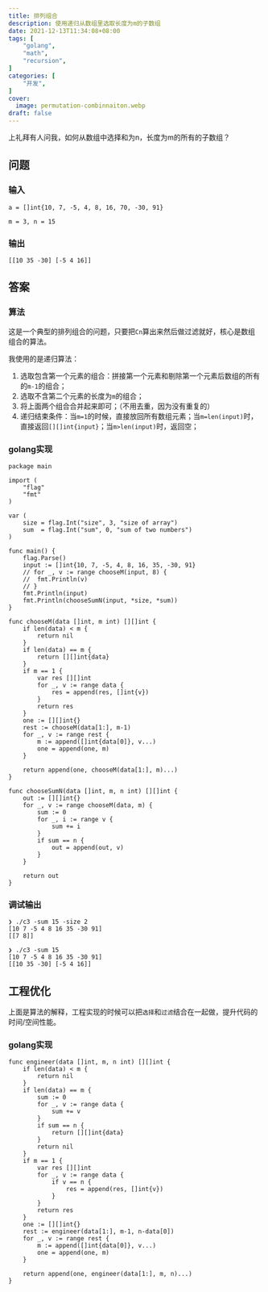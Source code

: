 ```yaml
---
title: 排列组合
description: 使用递归从数组里选取长度为m的子数组
date: 2021-12-13T11:34:08+08:00
tags: [
    "golang",
    "math",
    "recursion",
]
categories: [
    "开发",
]
cover:
  image: permutation-combinnaiton.webp 
draft: false
---
```


上礼拜有人问我，如何从数组中选择和为n，长度为m的所有的子数组？
## 问题
### 输入
`a = []int{10, 7, -5, 4, 8, 16, 70, -30, 91}`

`m = 3, n = 15`
### 输出
```golang
[[10 35 -30] [-5 4 16]]
```

## 答案

### 算法
这是一个典型的排列组合的问题，只要把`Cn`算出来然后做过滤就好，核心是数组组合的算法。

我使用的是递归算法：
1. 选取包含第一个元素的组合：拼接第一个元素和剔除第一个元素后数组的所有的`m-1`的组合；
2. 选取不含第二个元素的长度为`m`的组合；
3. 将上面两个组合合并起来即可；（不用去重，因为没有重复的）
4. 递归结束条件：当`m=1`的时候，直接放回所有数组元素；当`m=len(input)`时，直接返回`[][]int{input}`；当`m>len(input)`时，返回空；

### golang实现
```golang
package main

import (
	"flag"
	"fmt"
)

var (
	size = flag.Int("size", 3, "size of array")
	sum  = flag.Int("sum", 0, "sum of two numbers")
)

func main() {
	flag.Parse()
	input := []int{10, 7, -5, 4, 8, 16, 35, -30, 91}
	// for _, v := range chooseM(input, 8) {
	// 	fmt.Println(v)
	// }
	fmt.Println(input)
	fmt.Println(chooseSumN(input, *size, *sum))
}

func chooseM(data []int, m int) [][]int {
	if len(data) < m {
		return nil
	}
	if len(data) == m {
		return [][]int{data}
	}
	if m == 1 {
		var res [][]int
		for _, v := range data {
			res = append(res, []int{v})
		}
		return res
	}
	one := [][]int{}
	rest := chooseM(data[1:], m-1)
	for _, v := range rest {
		m := append([]int{data[0]}, v...)
		one = append(one, m)
	}

	return append(one, chooseM(data[1:], m)...)
}

func chooseSumN(data []int, m, n int) [][]int {
	out := [][]int{}
	for _, v := range chooseM(data, m) {
		sum := 0
		for _, i := range v {
			sum += i
		}
		if sum == n {
			out = append(out, v)
		}
	}

	return out
}
```

### 调试输出
```fish
❯ ./c3 -sum 15 -size 2
[10 7 -5 4 8 16 35 -30 91]
[[7 8]]

❯ ./c3 -sum 15        
[10 7 -5 4 8 16 35 -30 91]
[[10 35 -30] [-5 4 16]]
```

## 工程优化
上面是算法的解释，工程实现的时候可以把`选择`和`过滤`结合在一起做，提升代码的时间/空间性能。

### golang实现
```golang
func engineer(data []int, m, n int) [][]int {
	if len(data) < m {
		return nil
	}
	if len(data) == m {
		sum := 0
		for _, v := range data {
			sum += v
		}
		if sum == n {
			return [][]int{data}
		}
		return nil
	}
	if m == 1 {
		var res [][]int
		for _, v := range data {
			if v == n {
				res = append(res, []int{v})
			}
		}
		return res
	}
	one := [][]int{}
	rest := engineer(data[1:], m-1, n-data[0])
	for _, v := range rest {
		m := append([]int{data[0]}, v...)
		one = append(one, m)
	}

	return append(one, engineer(data[1:], m, n)...)
}

```
